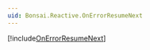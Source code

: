 ```yaml
---
uid: Bonsai.Reactive.OnErrorResumeNext
---
```


[!include[OnErrorResumeNext](~/articles/reactive-onerrorresumenext.md)]